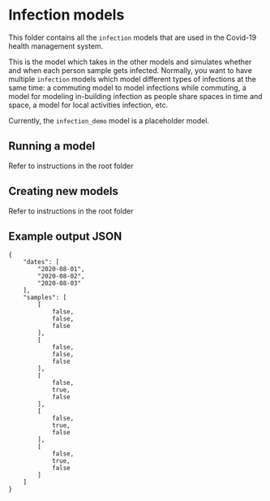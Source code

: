 # Infection models

This folder contains all the `infection` models that are used in the Covid-19 health management system.

This is the model which takes in the other models and simulates whether and when each person sample gets infected. Normally, you want to have multiple `infection` models which model different types of infections at the same time: a commuting model to model infections while commuting, a model for modeling in-building infection as people share spaces in time and space, a model for local activities infection, etc.

Currently, the `infection_demo` model is a placeholder model.

## Running a model
Refer to instructions in the root folder

## Creating new models
Refer to instructions in the root folder

## Example output JSON
```
{
    "dates": [
        "2020-08-01",
        "2020-08-02",
        "2020-08-03"
    ],
    "samples": [
        [
            false,
            false,
            false
        ],
        [
            false,
            false,
            false
        ],
        [
            false,
            true,
            false
        ],
        [
            false,
            true,
            false
        ],
        [
            false,
            true,
            false
        ]
    ]
}
```
